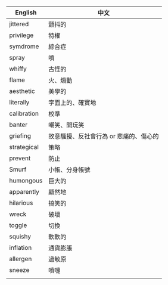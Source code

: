 
| English     | 中文                    |
| ----------- | --------------------- |
| jittered    | 顫抖的                   |
| privilege   | 特權                    |
| symdrome    | 綜合症                   |
| spray       | 噴                     |
| whiffy      | 古怪的                   |
| flame       | 火、煽動                  |
| aesthetic   | 美學的                   |
| literally   | 字面上的、確實地              |
| calibration | 校準                    |
| banter      | 嘲笑、開玩笑                |
| griefing    | 故意騷擾、反社會行為 or 悲痛的、傷心的 |
| strategical | 策略                    |
| prevent     | 防止                    |
| Smurf       | 小帳、分身帳號               |
| humongous   | 巨大的                   |
| apparently  | 顯然地                   |
| hilarious   | 搞笑的                   |
| wreck       | 破壞                    |
| toggle      | 切換                    |
| squishy     | 軟軟的                   |
| inflation   | 通貨膨脹                  |
| allergen    | 過敏原                   |
| sneeze      | 噴嚏                    |
|             |                       |

